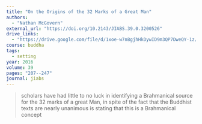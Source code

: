 ```yaml
---
title: "On the Origins of the 32 Marks of a Great Man"
authors:
  - "Nathan McGovern"
external_url: "https://doi.org/10.2143/JIABS.39.0.3200526"
drive_links:
  - "https://drive.google.com/file/d/1xoe-w7nBgjhHkDywID9m3QP7DweQY-1z/view?usp=drivesdk"
course: buddha
tags:
  - setting
year: 2016
volume: 39
pages: "207--247"
journal: jiabs
---
```


> scholars have had little to no luck in identifying a Brahmanical source for the 32 marks of a great Man, in spite of the fact that the Buddhist texts are nearly unanimous is stating that this is a Brahmanical concept
